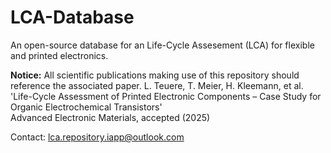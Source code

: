 # LCA-Database

An open-source database for an Life-Cycle Assesement (LCA) for flexible and printed electronics.


**Notice:** All scientific publications making use of this repository should reference the associated paper.
L. Teuere, T. Meier, H. Kleemann, et al.  
'Life-Cycle Assessment of Printed Electronic Components – Case Study for Organic Electrochemical Transistors'  
Advanced Electronic Materials, accepted (2025)

Contact: lca.repository.iapp@outlook.com

